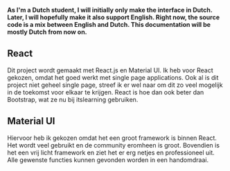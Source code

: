 **As I'm a Dutch student, I will initially only make the interface in Dutch. Later, I will hopefully make it also support English. Right now, the source code is a mix between English and Dutch. This documentation will be mostly Dutch from now on.**

## React

Dit project wordt gemaakt met React.js en Material UI. Ik heb voor React gekozen, omdat het goed werkt met single page applications. Ook al is dit project niet geheel single page, streef ik er wel naar om dit zo veel mogelijk in de toekomst voor elkaar te krijgen. React is hoe dan ook beter dan Bootstrap, wat ze nu bij itslearning gebruiken.

## Material UI

Hiervoor heb ik gekozen omdat het een groot framework is binnen React. Het wordt veel gebruikt en de community eromheen is groot. Bovendien is het een vrij licht framework en ziet het er erg netjes en professioneel uit. Alle gewenste functies kunnen gevonden worden in een handomdraai.
